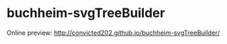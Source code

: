 buchheim-svgTreeBuilder
=======================



Online preview: http://convicted202.github.io/buchheim-svgTreeBuilder/
